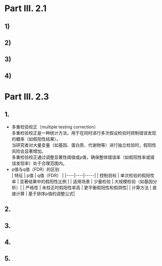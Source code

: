 # Part III. 2.1 
## 1)

## 2)

## 3)

## 4)

# Part III. 2.3
## 1.
- 多重检验校正（multiple testing correction）  
多重检验校正是一种统计方法，用于在同时进行多次假设检验时控制错误发现的概率（如假阳性结果）。  
当研究者对大量变量（如基因、蛋白质、代谢物等）进行独立检验时，假阳性风险会显著增加。  
多重检验校正通过调整显著性阈值或p值，确保整体错误率（如假阳性率或错误发现率）处于合理范围内。
- p值与q值（FDR）的区别  
| 特征 |	p值	| q值（FDR） |
|----|----|-----|
| 控制目标 |	单次检验的假阳性率 | 显著结果中的假阳性比例 |
| 适用场景 |	少量检验	| 大规模检验（如基因分析）|
| 严格性 |	未校正时假阳性率高	| 更平衡假阳性和假阴性|
| 计算方法 |	直接计算	| 基于排序p值的调整公式|

## 2.

## 3.

## 4.

## 5.

